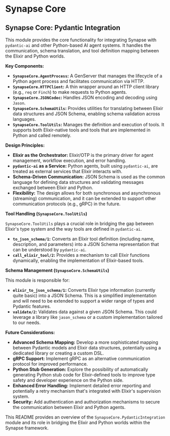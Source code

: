 # Synapse Core



## Synapse Core: Pydantic Integration

This module provides the core functionality for integrating Synapse with `pydantic-ai` and other Python-based AI agent systems. It handles the communication, schema translation, and tool definition mapping between the Elixir and Python worlds.

**Key Components:**

*   **`SynapseCore.AgentProcess`:** A GenServer that manages the lifecycle of a Python agent process and facilitates communication via HTTP.
*   **`SynapseCore.HTTPClient`:**  A thin wrapper around an HTTP client library (e.g., `req` or `Finch`) to make requests to Python agents.
*   **`SynapseCore.JSONCodec`:** Handles JSON encoding and decoding using `Jason`.
*   **`SynapseCore.SchemaUtils`:** Provides utilities for translating between Elixir data structures and JSON Schema, enabling schema validation across languages.
*   **`SynapseCore.ToolUtils`:**  Manages the definition and execution of tools. It supports both Elixir-native tools and tools that are implemented in Python and called remotely.

**Design Principles:**

*   **Elixir as the Orchestrator:** Elixir/OTP is the primary driver for agent management, workflow execution, and error handling.
*   **`pydantic-ai` as a Service:** Python agents, built using `pydantic-ai`, are treated as external services that Elixir interacts with.
*   **Schema-Driven Communication:** JSON Schema is used as the common language for defining data structures and validating messages exchanged between Elixir and Python.
*   **Flexibility:** The design allows for both synchronous and asynchronous (streaming) communication, and it can be extended to support other communication protocols (e.g., gRPC) in the future.

**Tool Handling (`SynapseCore.ToolUtils`)**

`SynapseCore.ToolUtils` plays a crucial role in bridging the gap between Elixir's type system and the way tools are defined in `pydantic-ai`.

*   **`to_json_schema/1`:** Converts an Elixir tool definition (including name, description, and parameters) into a JSON Schema representation that can be understood by `pydantic-ai`.
*   **`call_elixir_tool/2`:** Provides a mechanism to call Elixir functions dynamically, enabling the implementation of Elixir-based tools.

**Schema Management (`SynapseCore.SchemaUtils`)**

This module is responsible for:

*   **`elixir_to_json_schema/1`:** Converts Elixir type information (currently quite basic) into a JSON Schema. This is a simplified implementation and will need to be extended to support a wider range of types and Pydantic features.
*   **`validate/2`:** Validates data against a given JSON Schema. This could leverage a library like `jason_schema` or a custom implementation tailored to our needs.

**Future Considerations:**

*   **Advanced Schema Mapping:** Develop a more sophisticated mapping between Pydantic models and Elixir data structures, potentially using a dedicated library or creating a custom DSL.
*   **gRPC Support:** Implement gRPC as an alternative communication protocol for improved performance.
*   **Python Stub Generation:** Explore the possibility of automatically generating Python stub code for Elixir-defined tools to improve type safety and developer experience on the Python side.
*   **Enhanced Error Handling:** Implement detailed error reporting and potentially a retry mechanism that's integrated with Elixir's supervision system.
*   **Security:** Add authentication and authorization mechanisms to secure the communication between Elixir and Python agents.

This README provides an overview of the `SynapseCore.PydanticIntegration` module and its role in bridging the Elixir and Python worlds within the Synapse framework.
